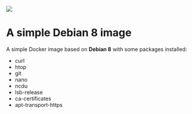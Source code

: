 [![](http://dockeri.co/image/lp76/debian)](https://registry.hub.docker.com/u/lp76/debian/)

# A simple Debian 8 image


A simple Docker image based on __Debian 8__ with some packages installed:

- curl
- htop
- git
- nano
- ncdu
- lsb-release
- ca-certificates
- apt-transport-https